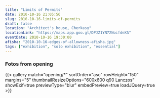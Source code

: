 ```yaml
---
title: "Limits of Permits"
date: 2010-10-16 21:05:56
slug: 2010-10-16-limits-of-permits
draft: false
location: "Architect's house, Cherkasy"
locationLink: "https://maps.app.goo.gl/DPJZ1YN72NoifdeXA"
eventDate: 2010-10-16 19:30:00
afisha: "2010-10-16-edges-of-allowness-afisha.jpg"
tags: ["exhibition", "solo exhibition", "essential"]
---
```


### Fotos from opening

{{< gallery match="opening/*" sortOrder="asc" rowHeight="150" margins="5" thumbnailResizeOptions="600x600 q90 Lanczos" showExif=true previewType="blur" embedPreview=true loadJQuery=true >}}